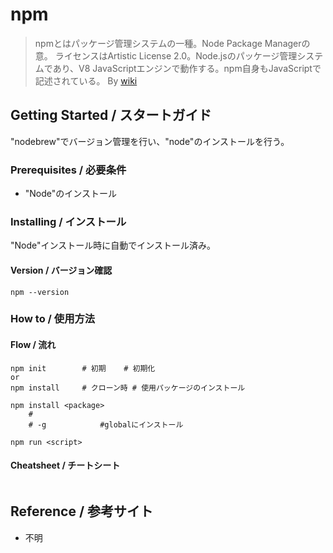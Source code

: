 # npm

>  npmとはパッケージ管理システムの一種。Node Package Managerの意。  ライセンスはArtistic License 2.0。Node.jsのパッケージ管理システムであり、V8 JavaScriptエンジンで動作する。npm自身もJavaScriptで記述されている。  By [wiki](https://ja.wikipedia.org/wiki/Npm_(%E3%83%91%E3%83%83%E3%82%B1%E3%83%BC%E3%82%B8%E7%AE%A1%E7%90%86%E3%83%84%E3%83%BC%E3%83%AB))
>

## Getting Started / スタートガイド

"nodebrew"でバージョン管理を行い、"node"のインストールを行う。

### Prerequisites / 必要条件

- "Node"のインストール

### Installing / インストール

"Node"インストール時に自動でインストール済み。

#### Version / バージョン確認

```
npm --version
```

### How to / 使用方法

#### Flow / 流れ

```
npm init		# 初期	# 初期化
or
npm install		# クローン時	# 使用パッケージのインストール

npm install <package>
	# 
	# -g 			#globalにインストール

npm run <script>
```

#### Cheatsheet / チートシート

```

```



## Reference / 参考サイト

- 不明